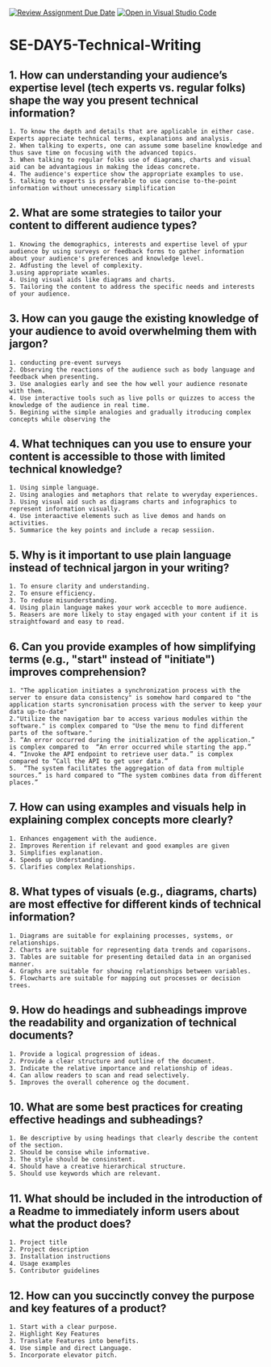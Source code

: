  [![Review Assignment Due Date](https://classroom.github.com/assets/deadline-readme-button-22041afd0340ce965d47ae6ef1cefeee28c7c493a6346c4f15d667ab976d596c.svg)](https://classroom.github.com/a/zsAR-pyY)
[![Open in Visual Studio Code](https://classroom.github.com/assets/open-in-vscode-2e0aaae1b6195c2367325f4f02e2d04e9abb55f0b24a779b69b11b9e10269abc.svg)](https://classroom.github.com/online_ide?assignment_repo_id=15711745&assignment_repo_type=AssignmentRepo)
# SE-DAY5-Technical-Writing
## 1. How can understanding your audience’s expertise level (tech experts vs. regular folks) shape the way you present technical information?
    1. To know the depth and details that are applicable in either case. Experts appreciate technical terms, explanations and analysis.
    2. When talking to experts, one can assume some baseline knowledge and thus save time on focusing with the advanced topics.
    3. When talking to regular folks use of diagrams, charts and visual aid can be advantagious in making the ideas concrete.
    4. The audience's expertice show the appropriate examples to use.
    5. talking to experts is preferable to use concise to-the-point information without unnecessary simplification
## 2. What are some strategies to tailor your content to different audience types?
    1. Knowing the demographics, interests and expertise level of ypur audience by using surveys or feedback forms to gather information about your audience's preferences and knowledge level.
    2. Adfusting the level of complexity.
    3.using appropriate wxamles.
    4. Using visual aids like diagrams and charts.
    5. Tailoring the content to address the specific needs and interests of your audience.
## 3. How can you gauge the existing knowledge of your audience to avoid overwhelming them with jargon?
    1. conducting pre-event surveys
    2. Observing the reactions of the audience such as body language and feedback when presenting.
    3. Use analogies early and see the how well your audience resonate with them.
    4. Use interactive tools such as live polls or quizzes to access the knowledge of the audience in real time.
    5. Begining withe simple analogies and gradually itroducing complex concepts while observing the 
## 4. What techniques can you use to ensure your content is accessible to those with limited technical knowledge?
    1. Using simple language.
    2. Using analogies and metaphors that relate to wveryday experiences.
    3. Using visual aid such as diagrams charts and infographics to represent information visually.
    4. Use interaactive elements such as live demos and hands on activities.
    5. Summarice the key points and include a recap sessiion.
    
## 5. Why is it important to use plain language instead of technical jargon in your writing?
    1. To ensure clarity and understanding.
    2. To ensure efficiency.
    3. To reduse misunderstanding.
    4. Using plain language makes your work accecble to more audience.
    5. Reasers are more likely to stay engaged with your content if it is straightfoward and easy to read.
## 6. Can you provide examples of how simplifying terms (e.g., "start" instead of "initiate") improves comprehension?
    1. "The application initiates a synchronization process with the server to ensure data consistency" is somehow hard compared to "the application starts syncronisation process with the server to keep your data up-to-date"
    2."Utilize the navigation bar to access various modules within the software." is complex compared to "Use the menu to find different parts of the software."
    3. “An error occurred during the initialization of the application.” is complex compared to  “An error occurred while starting the app.”
    4. “Invoke the API endpoint to retrieve user data.” is complex compared to “Call the API to get user data.”
    5.  “The system facilitates the aggregation of data from multiple sources.” is hard compared to “The system combines data from different places.” 
## 7. How can using examples and visuals help in explaining complex concepts more clearly?
    1. Enhances engagement with the audience.
    2. Improves Rerention if relevant and good examples are given
    3. Simplifies explanation.
    4. Speeds up Understanding.
    5. Clarifies complex Relationships.
## 8. What types of visuals (e.g., diagrams, charts) are most effective for different kinds of technical information?
    1. Diagrams are suitable for explaining processes, systems, or relationships.
    2. Charts are suitable for representing data trends and coparisons.
    3. Tables are suitable for presenting detailed data in an organised manner.
    4. Graphs are suitable for showing relationships between variables.
    5. Flowcharts are suitable for mapping out processes or decision trees.
## 9. How do headings and subheadings improve the readability and organization of technical documents?
    1. Provide a logical progression of ideas.
    2. Provide a clear structure and outline of the document.
    3. Indicate the relative importance and relationship of ideas.
    4. Can allow readers to scan and read selectively.
    5. Improves the overall coherence og the document.
## 10. What are some best practices for creating effective headings and subheadings?
    1. Be descriptive by using headings that clearly describe the content of the section.
    2. Should be consise while informative.
    3. The style should be consinstent.
    4. Should have a creative hierarchical structure.
    5. Should use keywords which are relevant.
## 11. What should be included in the introduction of a Readme to immediately inform users about what the product does?
    1. Project title
    2. Project description
    3. Installation instructions
    4. Usage examples
    5. Contributor guidelines
## 12. How can you succinctly convey the purpose and key features of a product?
    1. Start with a clear purpose.
    2. Highlight Key Features
    3. Translate Features into benefits.
    4. Use simple and direct Language.
    5. Incorporate elevator pitch.
